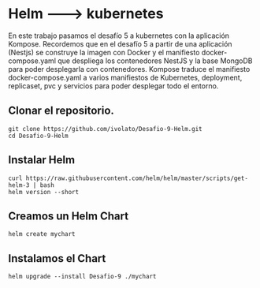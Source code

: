 # Helm ---> kubernetes
En este trabajo pasamos el desafío 5 a kubernetes con la aplicación Kompose.
Recordemos que en el desafío 5 a partir de una aplicación (Nestjs) se construye la imagen con Docker y el manifiesto docker-compose.yaml que despliega los contenedores NestJS y la base MongoDB para poder desplegarla con contenedores.
Kompose traduce el manifiesto docker-compose.yaml a varios manifiestos de Kubernetes, deployment, replicaset, pvc y servicios para poder desplegar todo el entorno.

## Clonar el repositorio.
```
git clone https://github.com/ivolato/Desafio-9-Helm.git
cd Desafio-9-Helm
```

## Instalar Helm
```
curl https://raw.githubusercontent.com/helm/helm/master/scripts/get-helm-3 | bash
helm version --short
```

## Creamos un Helm Chart
```
helm create mychart
```

## Instalamos el Chart
```
helm upgrade --install Desafio-9 ./mychart
```
